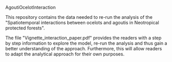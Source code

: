 AgoutiOcelotInteraction

This repository contains the data needed to re-run the analysis of the "Spatiotemporal interactions between ocelots and agoutis in Neotropical protected forests".

The file "Vignette_interaction_paper.pdf" provides the readers with a step by step information to explore the model, re-run the analysis and thus gain a better understanding of the approach. Furthermore, this will allow readers to adapt the analytical approach for their own purposes.
